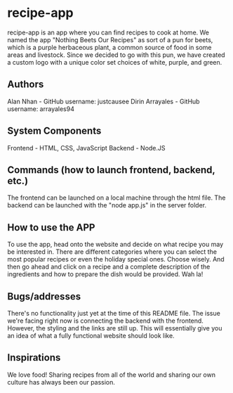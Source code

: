# recipe-app

recipe-app is an app where you can find recipes to cook at home. We named the app "Nothing Beets Our Recipes" as sort of a pun for beets, which is a purple herbaceous plant, a common source of food in some areas and livestock. Since we decided to go with this pun, we have created a custom logo with a unique color set choices of white, purple, and green.

## Authors

Alan Nhan - GitHub username: justcausee
Dirin Arrayales - GitHub username: arrayales94

## System Components

Frontend - HTML, CSS, JavaScript
Backend - Node.JS

## Commands (how to launch frontend, backend, etc.)

The frontend can be launched on a local machine through the html file.
The backend can be launched with the "node app.js" in the server folder.

## How to use the APP

To use the app, head onto the website and decide on what recipe you may be interested in. There are different categories where you can select the most popular recipes or even the holiday special ones. Choose wisely. And then go ahead and click on a recipe and a complete description of the ingredients and how to prepare the dish would be provided. Wah la!

## Bugs/addresses

There's no functionality just yet at the time of this README file. The issue we're facing right now is connecting the backend with the frontend. However, the styling and the links are still up. This will essentially give you an idea of what a fully functional website should look like.

## Inspirations

We love food! Sharing recipes from all of the world and sharing our own culture has always been our passion.
